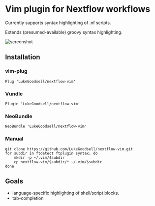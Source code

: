 # Vim plugin for Nextflow workflows

Currently supports syntax highlighting of .nf scripts.

Extends (presumed-available) groovy syntax highlighting.

![screenshot](images/screenshot.png)

## Installation

### vim-plug

    Plug 'LukeGoodsell/nextflow-vim'

### Vundle

    Plugin 'LukeGoodsell/nextflow-vim'

### NeoBundle

    NeoBundle 'LukeGoodsell/nextflow-vim'

### Manual

    git clone https://github.com/LukeGoodsell/nextflow-vim.git
    for subdir in ftdetect ftplugin syntax; do
        mkdir -p ~/.vim/$subdir
        cp nextflow-vim/$subdir/* ~/.vim/$subdir
    done

## Goals

* language-specific highlighting of shell/script blocks.
* tab-completion

